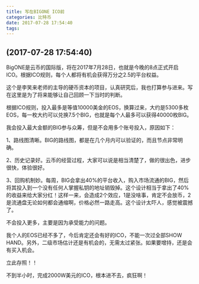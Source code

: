 ```yaml
---
title: 写在BIGONE ICO前
categories: 比特币
date: 2017-07-28 17:54:40
tags:
---
```

## (2017-07-28 17:54:40)

BigONE是云币的国际版，将在2017年7月28日，也就是今晚的8点正式开启ICO。根据ICO规则，每个人都将有机会获得万分之2.5的平台权益。

这个是李笑来老师的主导的硬币资本的项目，认真研究后，我也打算参与进来。写在这里是为了将来能够让自己回顾一下当时的判断。

根据ICO规则，投入最多是等值10000美金的EOS，换算过来，大约是5300多枚EOS，每一枚大约可以兑换7.5个BIG，也就是每个人最多可以获得40000枚BIG。

我会投入最大金额的BIG参与众筹，但是不会用多个账号投入，原因如下：

1、路线图清晰。BIG的路线图，都是在几个月内可以验证的，而且节点非常明确。

2、历史记录好。云币的经营过程，大家可以说是相当清楚了，做的很出色，进步很快，体验很好。

3、回购机制妙。每周，BIG会拿出40%的平台收入，购入市场流通的BIG，然后将其投入到一个没有任何人掌握私钥的地址销毁掉。这个设计相当于拿出了40%的收益来给大家分红！这样一来，会造成2个效应，1是没啥事，肯定不会放币，2是流通盘无论如何都会通缩啊，价格必然一路走高。这个设计太吓人，感觉被震撼了。

不会投入更多，主要是因为承受能力的问题。

我个人的EOS已经不多了，今后肯定还会有好的ICO，不能一次过全部SHOW HAND。另外，二级市场估计还是有机会的，无需太过紧张。如果要增持，还是会有买入机会。

立此存照！！


不到半小时，完成2000W美元的ICO，根本进不去，疯狂啊！